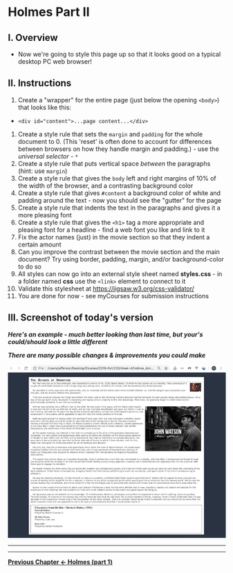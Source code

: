 # Holmes Part II

## I. Overview

- Now we're going to style this page up so that it looks good on a typical desktop PC web browser!

## II. Instructions

1) Create a "wrapper" for the entire page (just below the opening `<body>`) that looks like this:
  - `<div id="content">...page content...</div>`
1) Create a style rule that sets the `margin` and `padding` for the whole document to 0. (This 'reset' is often done to account for differences between browsers on how they handle margin and padding.) - use the *universal selector* - `*`
1) Create a style rule that puts vertical space *between* the paragraphs (hint: use `margin`)
1) Create a style rule that gives the `body` left and right margins of 10% of the width of the browser, and a contrasting background color
1) Create a style rule that gives `#content` a background color of white and padding around the text - now you should see the "gutter" for the page
1) Create a style rule that indents the text in the paragraphs and gives it a more pleasing font
1) Create a style rule that gives the `<h1>` tag a more appropriate and pleasing font for a headline - find a web font you like and link to it
1) Fix the actor names (just) in the movie section so that they indent a certain amount 
1) Can you improve the contrast between the movie section and the main document? Try using border, padding, margin, and/or background-color to do so
1) All styles can now go into an external style sheet named **styles.css** - in a folder named **css** use the `<link>` element to connect to it
1) Validate this stylesheet at https://jigsaw.w3.org/css-validator/
1) You are done for now - see myCourses for submission instructions

## III. Screenshot of today's version

***Here's an example - much better looking than last time, but your's could/should look a little different***

***There are many possible changes & improvements you could make***

![screenshot](_images/HW-holmes-2.jpg)

<hr><hr>

 **[Previous Chapter <- Holmes (part 1)](holmes-part-1.md)**
